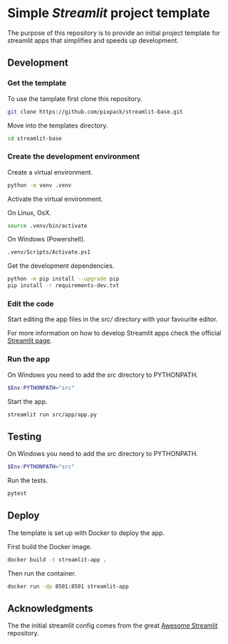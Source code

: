 # Simple *Streamlit* project template

The purpose of this repository is to provide an initial project template for
streamlit apps that simplifies and speeds up development.

## Development

### Get the template

To use the tamplate first clone this repository.

```bash
git clone https://github.com/pixpack/streamlit-base.git
```

Move into the templates directory.

```bash
cd streamlit-base
```

### Create the development environment

Create a virtual environment.

```bash
python -m venv .venv
```

Activate the virtual environment.

On Linux, OsX.

```bash
source .venv/bin/activate
```

On Windows (Powershell).

```bash
.venv/Scripts/Activate.ps1
```

Get the development dependencies.

```bash
python -m pip install --upgrade pip
pip install -r requirements-dev.txt
```

### Edit the code

Start editing the app files in the *src/* directory with your favourite editor.

For more information on how to develop Streamlit apps check the official [Streamlit page](https://streamlit.io/).

### Run the app

On Windows you need to add the *src* directory to PYTHONPATH.

```powershell
$Env:PYTHONPATH="src"
```

Start the app.

```bash
streamlit run src/app/app.py
```

## Testing

On Windows you need to add the *src* directory to PYTHONPATH.

```powershell
$Env:PYTHONPATH="src"
```

Run the tests.

```bash
pytest
```

## Deploy

The template is set up with Docker to deploy the app.

First build the Docker image.

```bash
docker build -t streamlit-app .
```

Then run the container.

```bash
docker run -dp 8501:8501 streamlit-app
```

## Acknowledgments

The the initial streamlit config comes from the great
[Awesome Streamlit](https://github.com/MarcSkovMadsen/awesome-streamlit)
repository.
